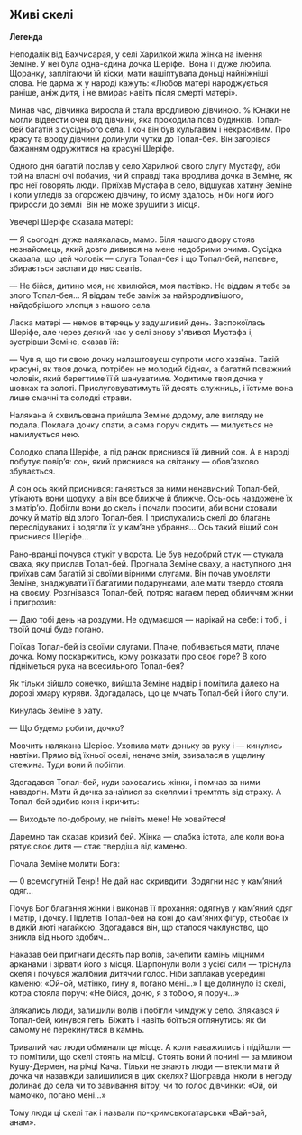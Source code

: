 ## Живі скелі

__Легенда__

Неподалік від Бахчисарая, у селі Харилкой жила жінка на імення Земіне.
У неї була одна-єдина дочка Шеріфе.
 Вона її дуже любила.
Щоранку, заплітаючи їй кіски, мати нашіптувала доньці найніжніші слова.
Не дарма ж у народі кажуть: «Любов матері народжується раніше, аніж дитя, і не вмирає навіть після смерті матері».

Минав час, дівчинка виросла й стала вродливою дівчиною.
% Юнаки не могли відвести очей від дівчини, яка проходила повз будинків.
Топал-бей багатій з сусіднього села.
І хоч він був кульгавим і некрасивим.
Про красу та вроду дівчини долинули чутки до Топал-бея.
Він загорівся бажанням одружитися на красуні Шеріфе.

Одного дня багатій послав у село Харилкой свого слугу Мустафу, аби той на власні очі побачив, чи й справді така вродлива дочка в Земіне, як про неї говорять люди.
Приїхав Мустафа в село, відшукав хатину Земіне і коли угледів за огорожею дівчину, то йому здалось, ніби ноги його приросли до землі
 Він не може зрушити з місця.

Увечері Шеріфе сказала матері:

— Я сьогодні дуже налякалась, мамо.
Біля нашого двору стояв незнайомець, який довго дивився на мене недобрими очима.
Сусідка сказала, що цей чоловік —
слуга Топал-бея і що Топал-бей, напевне, збирається заслати до нас сватів.

— Не бійся, дитино моя, не хвилюйся, моя ластівко.
Не віддам я тебе за злого Топал-бея...
Я віддам тебе заміж за найвродливішого, найдобрішого хлопця з нашого села.

Ласка матері — немов вітерець у задушливий день.
Заспокоїлась Шеріфе, але через деякий час у селі знову з'явився Мустафа і, зустрівши Земіне, сказав їй:

— Чув я, що ти свою дочку налаштовуєш супроти мого хазяїна.
Такій красуні, як твоя дочка, потрібен не молодий бідняк, а багатий поважний чоловік, який берегтиме її й шануватиме.
Ходитиме твоя дочка у шовках та золоті.
Прислуговуватимуть їй десять служниць, і їстиме вона лише смачні та солодкі страви.

Налякана й схвильована прийшла Земіне додому, але вигляду не подала.
Поклала дочку спати, а сама поруч сидить — милується не намилується нею.

Солодко спала Шеріфе, а під ранок приснився їй дивний сон.
А в народі побутує повір’я: сон, який приснився на світанку — обов’язково збувається.

А сон ось який приснився: ганяється за ними ненависний Топал-бей, утікають вони щодуху, а він все ближче й ближче.
Ось-ось наздожене їх з матір’ю.
Добігли вони до скель і почали просити, аби вони сховали дочку й матір від злого Топал-бея.
І прислухались скелі до благань переслідуваних і зодягли їх у кам’яне убрання...
Ось такий віщий сон приснився Шеріфе...

Рано-вранці почувся стукіт у ворота.
Це був недобрий стук — стукала сваха, яку прислав Топал-бей.
Прогнала Земіне сваху, а наступного дня приїхав сам багатій зі своїми вірними слугами.
Він почав умовляти Земіне, знаджувати її багатими подарунками, але мати твердо стояла на своєму.
Розгнівався Топал-бей, потряс нагаєм перед обличчям жінки і пригрозив:

— Даю тобі день на роздуми.
Не одумаєшся — нарікай на себе: і тобі, і твоїй дочці буде погано.

Поїхав Топал-бей із своїми слугами.
Плаче, побивається мати, плаче дочка.
Кому поскаржитись, кому розказати про своє горе?
В кого підніметься рука на всесильного Топал-бея?

Як тільки зійшло сонечко, вийшла Земіне надвір і помітила далеко на дорозі хмару куряви.
Здогадалась, що це мчать Топал-бей і його слуги.

Кинулась Земіне в хату.

— Що будемо робити, дочко?

Мовчить налякана Шеріфе.
Ухопила мати доньку за руку і — кинулись навтіки.
Прямо від їхньої оселі, неначе змія, звивалася в ущелину стежина.
Туди вони й побігли.

Здогадався Топал-бей, куди заховались жінки, і помчав за ними навздогін.
Мати й дочка зачаїлися за скелями і тремтять від страху.
А Топал-бей здибив коня і кричить:

— Виходьте по-доброму, не гнівіть мене!
Не ховайтеся!

Даремно так сказав кривий бей.
Жінка — слабка істота, але коли вона рятує своє дитя — стає твердіша від каменю.

Почала Земіне молити Бога:

— 0 всемогутній Тенрі!
Не дай нас скривдити.
Зодягни нас у кам’яний одяг...

Почув Бог благання жінки і виконав її прохання: одягнув у кам’яний одяг і матір, і дочку.
Підлетів Топал-бей на коні до кам'яних фігур, стьобає їх в дикій люті нагайкою.
Здогадався він, що сталося чаклунство, що зникла від нього здобич...

Наказав бей пригнати десять пар волів, зачепити камінь міцними арканами і зірвати його з місця.
Шарпонули воли з усієї сили — тріснула скеля і почувся жалібний дитячий голос.
Ніби заплакав усередині каменю: «Ой-ой, матінко, гину я, погано мені...» І ще долинуло із скелі, котра стояла поруч: «Не бійся, доню, я з тобою, я поруч...»

Злякались люди, залишили волів і побігли чимдуж у село.
Злякався й Топал-бей, кинувся геть.
Біжить і навіть боїться оглянутись: як би самому не перекинутися в камінь.

Тривалий час люди обминали це місце.
А коли наважились і підійшли — то помітили, що скелі стоять на місці.
Стоять вони й понині — за млином Кушу-Дермен, на річці Кача.
Тільки не знають люди — втекли мати й дочка чи назавжди залишилися в цих скелях?
Щоправда інколи в негоду долинає до села чи то завивання вітру, чи то голос дівчинки: «Ой, ой мамочко, погано мені...»

Тому люди ці скелі так і назвали по-кримськотатарськи «Вай-вай, анам».
